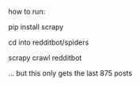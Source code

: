 how to run: 

pip install scrapy 

cd into redditbot/spiders 

scrapy crawl redditbot


... but this only gets the last 875 posts 